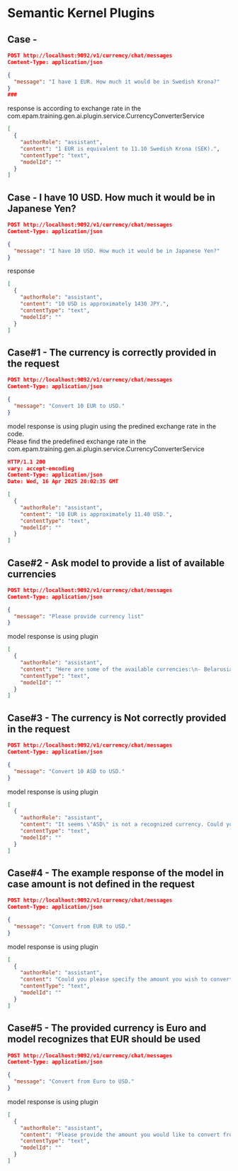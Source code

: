 # Semantic Kernel Plugins

## Case - 
```json
POST http://localhost:9092/v1/currency/chat/messages
Content-Type: application/json

{
  "message": "I have 1 EUR. How much it would be in Swedish Krona?"
}
###
```
response is according to exchange rate in the com.epam.training.gen.ai.plugin.service.CurrencyConverterService
```json
[
  {
    "authorRole": "assistant",
    "content": "1 EUR is equivalent to 11.10 Swedish Krona (SEK).",
    "contentType": "text",
    "modelId": ""
  }
]
```

## Case - I have 10 USD. How much it would be in Japanese Yen?
```json
POST http://localhost:9092/v1/currency/chat/messages
Content-Type: application/json

{
  "message": "I have 10 USD. How much it would be in Japanese Yen?"
}
```
response
```json
[
  {
    "authorRole": "assistant",
    "content": "10 USD is approximately 1430 JPY.",
    "contentType": "text",
    "modelId": ""
  }
]
```
## Case#1 - The currency is correctly provided in the request
```json
POST http://localhost:9092/v1/currency/chat/messages
Content-Type: application/json

{
  "message": "Convert 10 EUR to USD."
}
```
model response is using plugin using the predined exchange rate in the code. <br/>
Please find the predefined exchange rate in the com.epam.training.gen.ai.plugin.service.CurrencyConverterService
```json
HTTP/1.1 200
vary: accept-encoding
Content-Type: application/json
Date: Wed, 16 Apr 2025 20:02:35 GMT

[
  {
    "authorRole": "assistant",
    "content": "10 EUR is approximately 11.40 USD.",
    "contentType": "text",
    "modelId": ""
  }
]
```

## Case#2 - Ask model to provide a list of available currencies
```json
POST http://localhost:9092/v1/currency/chat/messages
Content-Type: application/json

{
  "message": "Please provide currency list"
}
```
model response is using plugin
```json
[
  {
    "authorRole": "assistant",
    "content": "Here are some of the available currencies:\n- Belarusian Ruble\n- Euro\n- USD (United States Dollar)\n- Japanese Yen\n- Swiss Franc\n- Swedish Krona\n\nLet me know if you need information about more currencies or any other assistance!",
    "contentType": "text",
    "modelId": ""
  }
]
```
## Case#3 - The currency is Not correctly provided in the request
```json
POST http://localhost:9092/v1/currency/chat/messages
Content-Type: application/json

{
  "message": "Convert 10 ASD to USD."
}
```
model response is using plugin
```json
[
  {
    "authorRole": "assistant",
    "content": "It seems \"ASD\" is not a recognized currency. Could you please confirm the correct currency code? If you need help, I can provide a list of valid currencies.",
    "contentType": "text",
    "modelId": ""
  }
]
```
## Case#4 - The example response of the model in case amount is not defined in the request
```json
POST http://localhost:9092/v1/currency/chat/messages
Content-Type: application/json

{
  "message": "Convert from EUR to USD."
}
```
model response is using plugin
```json
[
  {
    "authorRole": "assistant",
    "content": "Could you please specify the amount you wish to convert from EUR to USD?",
    "contentType": "text",
    "modelId": ""
  }
]
```
## Case#5 - The provided currency is Euro and model recognizes that EUR should be used
```json
POST http://localhost:9092/v1/currency/chat/messages
Content-Type: application/json

{
  "message": "Convert from Euro to USD."
}
```
model response is using plugin
```json
[
  {
    "authorRole": "assistant",
    "content": "Please provide the amount you would like to convert from Euro to USD.",
    "contentType": "text",
    "modelId": ""
  }
]
```
